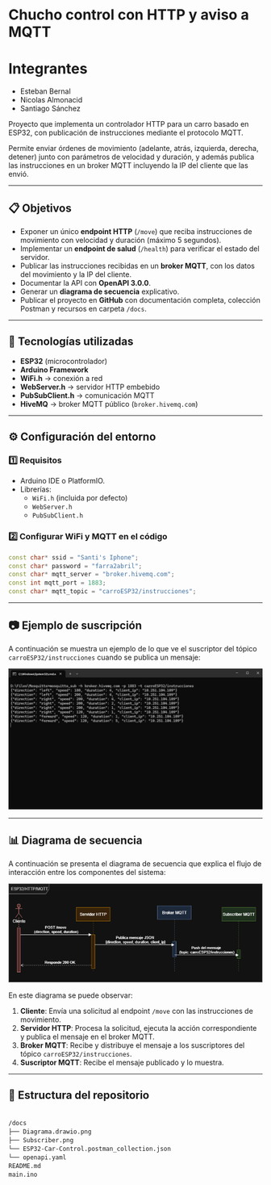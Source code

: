 # Chucho control con HTTP y aviso a MQTT

# Integrantes
- Esteban Bernal
- Nicolas Almonacid
- Santiago Sánchez

Proyecto que implementa un controlador HTTP para un carro basado en ESP32, con publicación de instrucciones mediante el protocolo MQTT.

Permite enviar órdenes de movimiento (adelante, atrás, izquierda, derecha, detener) junto con parámetros de velocidad y duración, y además publica las instrucciones en un broker MQTT incluyendo la IP del cliente que las envió.

---

## 📋 Objetivos

- Exponer un único **endpoint HTTP** (`/move`) que reciba instrucciones de movimiento con velocidad y duración (máximo 5 segundos).
- Implementar un **endpoint de salud** (`/health`) para verificar el estado del servidor.
- Publicar las instrucciones recibidas en un **broker MQTT**, con los datos del movimiento y la IP del cliente.
- Documentar la API con **OpenAPI 3.0.0**.
- Generar un **diagrama de secuencia** explicativo.
- Publicar el proyecto en **GitHub** con documentación completa, colección Postman y recursos en carpeta `/docs`.

---

## 🧠 Tecnologías utilizadas

- **ESP32** (microcontrolador)
- **Arduino Framework**
- **WiFi.h** → conexión a red
- **WebServer.h** → servidor HTTP embebido
- **PubSubClient.h** → comunicación MQTT
- **HiveMQ** → broker MQTT público (`broker.hivemq.com`)

---

## ⚙️ Configuración del entorno

### 1️⃣ Requisitos

- Arduino IDE o PlatformIO.
- Librerías:
  - `WiFi.h` (incluida por defecto)
  - `WebServer.h`
  - `PubSubClient.h`

### 2️⃣ Configurar WiFi y MQTT en el código

```cpp
const char* ssid = "Santi's Iphone";
const char* password = "farra2abril";
const char* mqtt_server = "broker.hivemq.com";
const int mqtt_port = 1883;
const char* mqtt_topic = "carroESP32/instrucciones";
```

---

## 📷 Ejemplo de suscripción

A continuación se muestra un ejemplo de lo que ve el suscriptor del tópico `carroESP32/instrucciones` cuando se publica un mensaje:

![Ejemplo de suscripción](docs/Subscriber.png)

---

## 📊 Diagrama de secuencia

A continuación se presenta el diagrama de secuencia que explica el flujo de interacción entre los componentes del sistema:

![Diagrama de secuencia](docs/Diagrama.drawio.png)

En este diagrama se puede observar:

1. **Cliente**: Envía una solicitud al endpoint `/move` con las instrucciones de movimiento.
2. **Servidor HTTP**: Procesa la solicitud, ejecuta la acción correspondiente y publica el mensaje en el broker MQTT.
3. **Broker MQTT**: Recibe y distribuye el mensaje a los suscriptores del tópico `carroESP32/instrucciones`.
4. **Suscriptor MQTT**: Recibe el mensaje publicado y lo muestra.

---

## 📁 Estructura del repositorio

```bash

/docs
├── Diagrama.drawio.png
├── Subscriber.png
└── ESP32-Car-Control.postman_collection.json
└── openapi.yaml
README.md
main.ino
```

